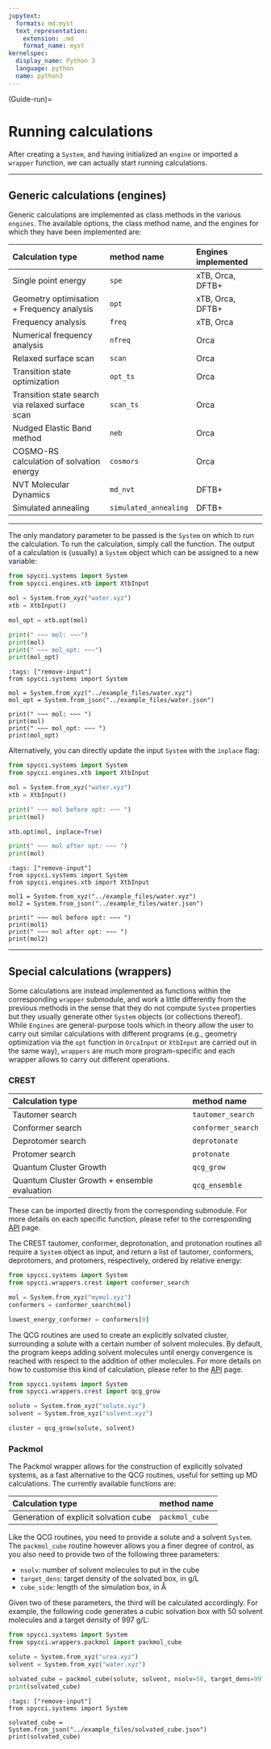 ```yaml
---
jupytext:
  formats: md:myst
  text_representation:
    extension: .md
    format_name: myst
kernelspec:
  display_name: Python 3
  language: python
  name: python3
---
```


(Guide-run)=
# Running calculations

After creating a `System`, and having initialized an `engine` or imported a `wrapper` function, we can actually start running calculations.

---

## Generic calculations (engines)

Generic calculations are implemented as class methods in the various `engines`. The available options, the class method name, and the engines for which they have been implemented are:

|  Calculation type  |  method name  |  Engines implemented  |
|  :---  |  :---  |  :---  |
|  Single point energy  |  `spe`  |  xTB, Orca, DFTB+  |
|  Geometry optimisation + Frequency analysis  |  `opt`  |  xTB, Orca, DFTB+  |
|  Frequency analysis  |  `freq` |  xTB, Orca  |
|  Numerical frequency analysis  |  `nfreq` |  Orca  |
|  Relaxed surface scan  |  `scan` |  Orca  |
|  Transition state optimization  |  `opt_ts` |  Orca  |
|  Transition state search via relaxed surface scan  |  `scan_ts` |  Orca  |
|  Nudged Elastic Band method  |  `neb` |  Orca  |
|  COSMO-RS calculation of solvation energy | `cosmors` | Orca |
|  NVT Molecular Dynamics  |  `md_nvt` |  DFTB+  |
|  Simulated annealing  |  `simulated_annealing` |  DFTB+  |

---

The only mandatory parameter to be passed is the `System` on which to run the calculation. To run the calculation, simply call the function. The output of a calculation is (usually) a `System` object which can be assigned to a new variable:

```python
from spycci.systems import System
from spycci.engines.xtb import XtbInput

mol = System.from_xyz("water.xyz")
xtb = XtbInput()

mol_opt = xtb.opt(mol)

print(" ~~~ mol: ~~~")
print(mol)
print(" ~~~ mol_opt: ~~~")
print(mol_opt)
```

```{code-cell} python
:tags: ["remove-input"]
from spycci.systems import System

mol = System.from_xyz("../example_files/water.xyz")
mol_opt = System.from_json("../example_files/water.json")

print(" ~~~ mol: ~~~ ")
print(mol)
print(" ~~~ mol_opt: ~~~ ")
print(mol_opt)
```

Alternatively, you can directly update the input `System` with the `inplace` flag:

```python
from spycci.systems import System
from spycci.engines.xtb import XtbInput

mol = System.from_xyz("water.xyz")
xtb = XtbInput()

print(" ~~~ mol before opt: ~~~ ")
print(mol)

xtb.opt(mol, inplace=True)

print(" ~~~ mol after opt: ~~~ ")
print(mol)
```

```{code-cell} python
:tags: ["remove-input"]
from spycci.systems import System
from spycci.engines.xtb import XtbInput

mol1 = System.from_xyz("../example_files/water.xyz")
mol2 = System.from_json("../example_files/water.json")

print(" ~~~ mol before opt: ~~~ ")
print(mol1)
print(" ~~~ mol after opt: ~~~ ")
print(mol2)
```

---

## Special calculations (wrappers)

Some calculations are instead implemented as functions within the corresponding `wrapper` submodule, and work a little differently from the previous methods in the sense that they do not compute `System` properties but they usually generate other `System` objects (or collections thereof). While `Engines` are general-purpose tools which in theory allow the user to carry out similar calculations with different programs (e.g., geometry optimization via the `opt` function in `OrcaInput` or `XtbInput` are carried out in the same way), `wrappers` are much more program-specific and each wrapper allows to carry out different operations.

### CREST

|  Calculation type  |  method name  | 
|  :---  |  :---  | 
|  Tautomer search  |  `tautomer_search`  | 
|  Conformer search  |  `conformer_search`  |
|  Deprotomer search  |  `deprotonate` |
|  Protomer search  |  `protonate` | 
|  Quantum Cluster Growth  |  `qcg_grow` |
|  Quantum Cluster Growth + ensemble evaluation  |  `qcg_ensemble` |


These can be imported directly from the corresponding submodule. For more details on each specific function, please refer to the corresponding [API](API-wrappers-crest) page.

The CREST tautomer, conformer, deprotonation, and protonation routines all require a `System` object as input, and return a list of tautomer, conformers, deprotomers, and protomers, respectively, ordered by relative energy:

```python
from spycci.systems import System
from spycci.wrappers.crest import conformer_search

mol = System.from_xyz("mymol.xyz")
conformers = conformer_search(mol)

lowest_energy_conformer = conformers[0]
```

The QCG routines are used to create an explicitly solvated cluster, surrounding a solute with a certain number of solvent molecules. By default, the program keeps adding solvent molecules until energy convergence is reached with respect to the addition of other molecules. For more details on how to customise this kind of calculation, please refer to the [API](API-wrappers-crest) page.

```python
from spycci.systems import System
from spycci.wrappers.crest import qcg_grow

solute = System.from_xyz("solute.xyz")
solvent = System.from_xyz("solvent.xyz")

cluster = qcg_grow(solute, solvent)
```

### Packmol

The Packmol wrapper allows for the construction of explicitly solvated systems, as a fast alternative to the QCG routines, useful for setting up MD calculations. The currently available functions are:

|  Calculation type  |  method name  | 
|  :---  |  :---  | 
|  Generation of explicit solvation cube  |  `packmol_cube`  | 

Like the QCG routines, you need to provide a solute and a solvent `System`. The `packmol_cube` routine however allows you a finer degree of control, as you also need to provide two of the following three parameters:

  * `nsolv`: number of solvent molecules to put in the cube
  * `target_dens`: target density of the solvated box, in g/L
  * `cube_side`: length of the simulation box, in Å

Given two of these parameters, the third will be calculated accordingly. For example, the following code generates a cubic solvation box with 50 solvent molecules and a target density of 997 g/L:

```python
from spycci.systems import System
from spycci.wrappers.packmol import packmol_cube

solute = System.from_xyz("urea.xyz")
solvent = System.from_xyz("water.xyz")

solvated_cube = packmol_cube(solute, solvent, nsolv=50, target_dens=997)
print(solvated_cube)
```

```{code-cell} python
:tags: ["remove-input"]
from spycci.systems import System

solvated_cube = System.from_json("../example_files/solvated_cube.json")
print(solvated_cube)
```
